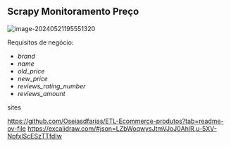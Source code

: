 ## Scrapy Monitoramento Preço



![image-20240521195551320](/home/osfarias/.config/Typora/typora-user-images/image-20240521195551320.png)

Requisitos de negócio:

- *brand*
- *name*
- *old_price*
- *new_price*
- *reviews_rating_number*
- *reviews_amount*


sites

https://github.com/Oseiasdfarias/ETL-Ecommerce-produtos?tab=readme-ov-file
https://excalidraw.com/#json=LZbWoqwysJtmVJoJ0AhlR,u-5XV-NpfxlScESzTTfdIw

